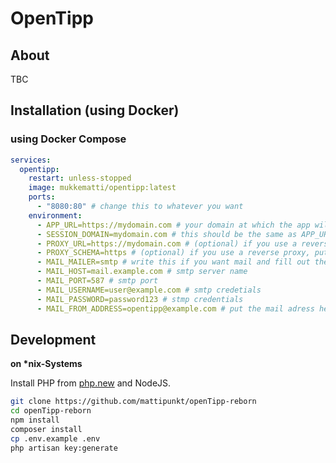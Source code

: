 # OpenTipp
## About
TBC

## Installation (using Docker)
### using Docker Compose
```yaml
services:
  opentipp:
    restart: unless-stopped
    image: mukkematti/opentipp:latest
    ports:
      - "8080:80" # change this to whatever you want
    environment:
      - APP_URL=https://mydomain.com # your domain at which the app will be reached (with http/https)
      - SESSION_DOMAIN=mydomain.com # this should be the same as APP_URL, but without http/https
      - PROXY_URL=https://mydomain.com # (optional) if you use a reverse proxy, put the url here
      - PROXY_SCHEMA=https # (optional) if you use a reverse proxy, put the protocol here
      - MAIL_MAILER=smtp # write this if you want mail and fill out the other mail-variables
      - MAIL_HOST=mail.example.com # smtp server name
      - MAIL_PORT=587 # smtp port
      - MAIL_USERNAME=user@example.com # smtp credetials
      - MAIL_PASSWORD=password123 # stmp credentials
      - MAIL_FROM_ADDRESS=opentipp@example.com # put the mail adress here, which will be shown as sent-adress


```



## Development
**on \*nix-Systems**

Install PHP from [php.new](https://php.new) and NodeJS.
```sh
git clone https://github.com/mattipunkt/openTipp-reborn
cd openTipp-reborn
npm install
composer install
cp .env.example .env
php artisan key:generate
```
